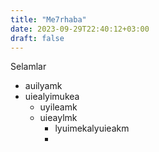```yaml
---
title: "Me7rhaba"
date: 2023-09-29T22:40:12+03:00
draft: false
---
```


Selamlar

- auilyamk
- uiealyimukea
  - uyileamk
  - uieaylmk    
    - lyuimekalyuieakm
    - 